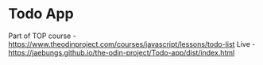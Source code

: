 # Todo App
Part of TOP course - https://www.theodinproject.com/courses/javascript/lessons/todo-list
Live - https://jaebungs.github.io/the-odin-project/Todo-app/dist/index.html
